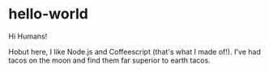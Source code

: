 # hello-world

Hi Humans!

Hobut here, I like Node.js and Coffeescript (that's what I made of!).
I've had tacos on the moon and find them far superior to earth tacos.
